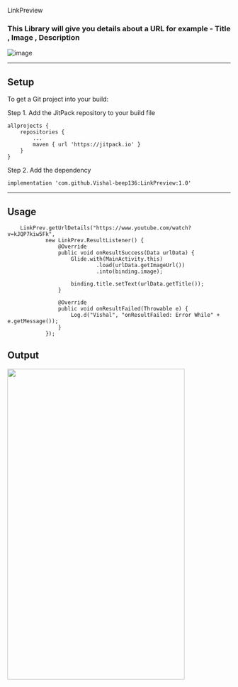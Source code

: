 LinkPreview
### This Library will give you details about a URL for example - Title , Image , Description

![image](https://user-images.githubusercontent.com/82146140/141681373-f083e3bf-56f5-443c-ab97-3c2f62f3cd10.png)

*******************
## Setup

To get a Git project into your build:

Step 1. Add the JitPack repository to your build file

```
allprojects {
	repositories {
		...
		maven { url 'https://jitpack.io' }
	}
}
```

Step 2. Add the dependency

```
implementation 'com.github.Vishal-beep136:LinkPreview:1.0'
```




*******************

## Usage
        LinkPrev.getUrlDetails("https://www.youtube.com/watch?v=kJQP7kiw5Fk",
                new LinkPrev.ResultListener() {
                    @Override
                    public void onResultSuccess(Data urlData) {
                        Glide.with(MainActivity.this)
                                .load(urlData.getImageUrl())
                                .into(binding.image);

                        binding.title.setText(urlData.getTitle());
                    }

                    @Override
                    public void onResultFailed(Throwable e) {
                        Log.d("Vishal", "onResultFailed: Error While" + e.getMessage());
                    }
                });



## Output

<img src="https://user-images.githubusercontent.com/82146140/141681373-f083e3bf-56f5-443c-ab97-3c2f62f3cd10.png" width="400px" height="700px">

<!-- 2022-05-12 10:58:21.169 7220-7220/com.vishal.linkfetcher D/RESULT: onResultSuccess: Site ImageUrl : https://i.ytimg.com/vi/kJQP7kiw5Fk/maxresdefault.jpg
2022-05-12 10:58:21.169 7220-7220/com.vishal.linkfetcher D/RESULT: onResultSuccess: Site Title : Luis Fonsi - Despacito ft. Daddy Yankee
2022-05-12 10:58:21.169 7220-7220/com.vishal.linkfetcher D/RESULT: onResultSuccess: Site Description : “Despacito” disponible ya en todas las plataformas digitales: https://UMLE.lnk.to/DOoUzFp “Imposible” disponible ya en todas las plataformas digitales: https...
2022-05-12 10:58:21.169 7220-7220/com.vishal.linkfetcher D/RESULT: onResultSuccess: Site Url : https://www.youtube.com/watch?v=kJQP7kiw5Fk -->







